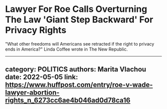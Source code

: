 # Lawyer For Roe Calls Overturning The Law 'Giant Step Backward' For Privacy Rights

"What other freedoms will Americans see retracted if the right to privacy ends in America?" Linda Coffee wrote in The New Republic.

---
category: POLITICS
authors: Marita Vlachou
date: 2022-05-05
link: https://www.huffpost.com/entry/roe-v-wade-lawyer-abortion-rights_n_6273cc6ae4b046ad0d78ca16
---
